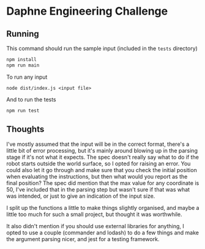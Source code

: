 # Daphne Engineering Challenge

## Running

This command should run the sample input (included in the `tests` directory)

```sh
npm install
npm run main
```

To run any input

```
node dist/index.js <input file>
```

And to run the tests

```shell
npm run test
```

## Thoughts

I've mostly assumed that the input will be in the correct format, there's a little bit of error processing, but it's
mainly around blowing up in the parsing stage if it's not what it expects. The spec doesn't really say what to do if
the robot starts outside the world surface, so I opted for raising an error. You could also let it go through and make
sure that you check the initial position when evaluating the instructions, but then what would you report as the final
position? The spec did mention that the max value for any coordinate is 50, I've included that in the parsing step but
wasn't sure if that was what was intended, or just to give an indication of the input size.

I split up the functions a little to make things slightly organised, and maybe a little too much for such a small project,
but thought it was worthwhile.

It also didn't mention if you should use external libraries for anything, I opted to use a couple (commander and lodash)
to do a few things and make the argument parsing nicer, and jest for a testing framework.
